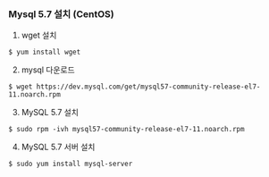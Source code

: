 ### Mysql 5.7 설치 (CentOS)
1. wget 설치
```
$ yum install wget
```

2. mysql 다운로드
```
$ wget https://dev.mysql.com/get/mysql57-community-release-el7-11.noarch.rpm 
```

3. MySQL 5.7 설치
```
$ sudo rpm -ivh mysql57-community-release-el7-11.noarch.rpm
```

4. MySQL 5.7 서버 설치
```
$ sudo yum install mysql-server
```

